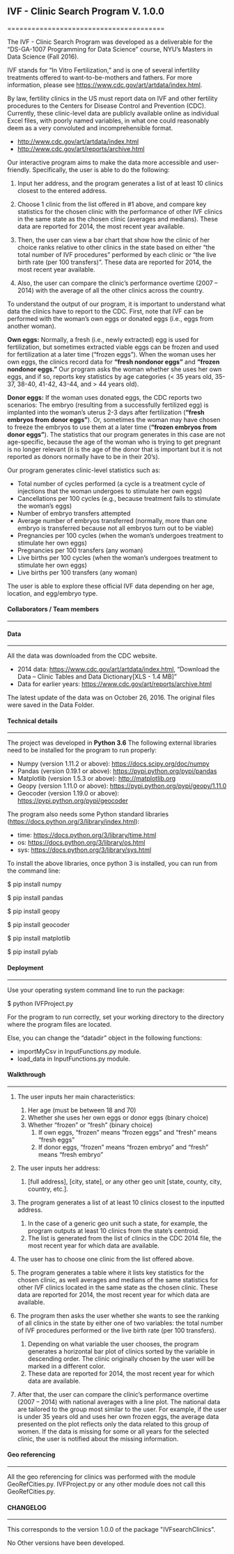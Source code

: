 ## IVF - Clinic Search Program V. 1.0.0
=======================================

The IVF - Clinic Search Program was developed as a deliverable for the “DS-GA-1007 Programming for Data Science” course, NYU’s Masters in Data Science (Fall 2016). 

IVF stands for “In Vitro Fertilization,” and is one of several infertility treatments offered to want-to-be-mothers and fathers. For more information, please see https://www.cdc.gov/art/artdata/index.html.

By law, fertility clinics in the US must report data on IVF and other fertility procedures to the Centers for Disease Control and Prevention (CDC). Currently, these clinic-level data are publicly available online as individual Excel files, with poorly named variables, in what one could reasonably deem as a very convoluted and incomprehensible format.

  *  http://www.cdc.gov/art/artdata/index.html
  *  http://www.cdc.gov/art/reports/archive.html
  
Our interactive program aims to make the data more accessible and user-friendly. Specifically, the user is able to do the following:

1.	Input her address, and the program generates a list of at least 10 clinics closest to the entered  address. 

2.	Choose 1 clinic from the list offered in #1 above, and compare key statistics for the chosen clinic with the performance of other IVF clinics in the same state as the chosen clinic (averages and medians). These data are reported for 2014, the most recent year available.

3.	Then, the user can view a bar chart that show how the clinic of her choice ranks relative to other clinics in the state based on either “the total number of IVF procedures” performed by each clinic or “the live birth rate (per 100 transfers)”. These data are reported for 2014, the most recent year available.

4.	Also, the user can compare the clinic’s performance overtime (2007 – 2014) with the average of all the other clinics across the country. 

To understand the output of our program, it is important to understand what data the clinics have to report to the CDC. First, note that IVF can be performed with the woman’s own eggs or donated eggs (i.e., eggs from another woman).  

**Own eggs:**  Normally, a fresh (i.e., newly extracted) egg is used for fertilization, but sometimes extracted viable eggs can be frozen and used for fertilization at a later time (“frozen eggs”). When the woman uses her own eggs, the clinics record data for **“fresh nondonor eggs”** and **“frozen nondonor eggs.”** Our program asks the woman whether she uses her own eggs, and if so, reports key statistics by age categories (< 35 years old, 35-37, 38-40, 41-42, 43-44, and > 44 years old). 

**Donor eggs:** If the woman uses donated eggs, the CDC reports two scenarios: The embryo (resulting from a successfully fertilized egg) is implanted into the woman’s uterus 2-3 days after fertilization (**“fresh embryos from donor eggs”**). Or, sometimes the woman may have chosen to freeze the embryos to use them at a later time (**“frozen embryos from donor eggs”**). The statistics that our program generates in this case are not age-specific, because the age of the woman who is trying to get pregnant is no longer relevant (it is the age of the donor that is important but it is not reported as donors normally have to be in their 20’s).

Our program generates clinic-level statistics such as:
  * Total number of cycles performed (a cycle is a treatment cycle of injections that the woman undergoes to stimulate her own eggs)
  * Cancellations per 100 cycles (e.g., because treatment fails to stimulate the woman’s eggs)
  * Number of embryo transfers attempted
  * Average number of embryos transferred (normally, more than one embryo is transferred because not all embryos turn out to be viable)
  * Pregnancies per 100 cycles (when the woman’s undergoes treatment to stimulate her own eggs)
  * Pregnancies per 100 transfers (any woman)
  * Live births per 100 cycles (when the woman’s undergoes treatment to stimulate her own eggs)
  * Live births per 100 transfers (any woman)

The user is able to explore these official IVF data depending on her age, location, and egg/embryo type.  

#### Collaborators / Team members
---------------------------------

#### Data
---------

All the data was downloaded from the CDC website. 

-	2014 data: https://www.cdc.gov/art/artdata/index.html, “Download the Data – Clinic Tables and Data Dictionary[XLS - 1.4 MB]”
-	Data for earlier years: https://www.cdc.gov/art/reports/archive.html

The latest update of the data was on October 26, 2016. The original files were saved in the Data Folder. 


#### Technical details
----------------------

The project was developed in **Python 3.6**
The following external libraries need to be installed for the program to run properly: 
 - Numpy (version 1.11.2 or above): https://docs.scipy.org/doc/numpy
 - Pandas (version 0.19.1 or above): https://pypi.python.org/pypi/pandas
 - Matplotlib (version 1.5.3 or above): http://matplotlib.org
 - Geopy (version 1.11.0 or above): https://pypi.python.org/pypi/geopy/1.11.0
 - Geocoder (version 1.19.0 or above): https://pypi.python.org/pypi/geocoder

The program also needs some Python standard libraries (https://docs.python.org/3/library/index.html): 
 - time: https://docs.python.org/3/library/time.html
 - os: https://docs.python.org/3/library/os.html
 - sys: https://docs.python.org/3/library/sys.html

 
 To install the above libraries, once python 3 is installed, you can run from the command line: 
 
$ pip install numpy

$ pip install pandas

$ pip install geopy

$ pip install geocoder

$ pip install  matplotlib

$ pip install pylab

 
#### Deployment
---------------

Use your operating system command line to run the package:

 $ python IVFProject.py
 
For the program to run correctly, set your working directory to the directory where the program files are located.

Else, you can change the “datadir” object in the following functions: 
-	importMyCsv in InputFunctions.py module. 
-	load_data in InputFunctions.py module.


#### Walkthrough
----------------

1.	The user inputs her main characteristics:

	1.	Her age (must be between 18 and 70) 
	2.	Whether she uses her own eggs or donor eggs (binary choice)
	3.	Whether “frozen” or “fresh” (binary choice)
		1.	If own eggs, “frozen” means “frozen eggs” and “fresh” means “fresh eggs”
		2.	If donor eggs, “frozen” means “frozen embryo” and “fresh” means “fresh embryo”

2.	The user inputs her address:
	1.	[full address], [city, state], or any other geo unit [state, county, city, country, etc.]. 

3.	The program generates a list of at least 10 clinics closest to the inputted address. 
	1.	In the case of a generic geo unit such a state, for example, the program outputs at least 10 clinics from the state’s centroid.
	2.	The list is generated from the list of clinics in the CDC 2014 file, the most recent year for which data are available.

4.	The user has to choose one clinic from the list offered above.

5.	The program generates a table where it lists key statistics for the chosen clinic, as well averages and medians of the same statistics for other IVF clinics located in the same state as the chosen clinic. These data are reported for 2014, the most recent year for which data are available.

6.	The program then asks the user whether she wants to see the ranking of all clinics in the state by either one of two variables: the total number of IVF procedures performed or the live birth rate (per 100 transfers).
	1.	Depending on what variable the user chooses, the program generates a horizontal bar plot of clinics sorted by the variable in descending order. The clinic originally chosen by the user will be marked in a different color.
	2.	These data are reported for 2014, the most recent year for which data are available.

7.	After that, the user can compare the clinic’s performance overtime (2007 – 2014) with national averages with a line plot. The national data are tailored to the group most similar to the user. For example, if the user is under 35 years old and uses her own frozen eggs, the average data presented on the plot reflects only the data related to this group of women. If the data is missing for some or all years for the selected clinic, the user is notified about the missing information.

#### Geo referencing
--------------------

All the geo referencing for clinics was performed with the module GeoRefCities.py. IVFProject.py or any other module does not call this GeoRefCities.py. 

 
#### CHANGELOG
--------------

This corresponds to the version 1.0.0 of the package "IVFsearchClinics". 

No Other versions have been developed.
